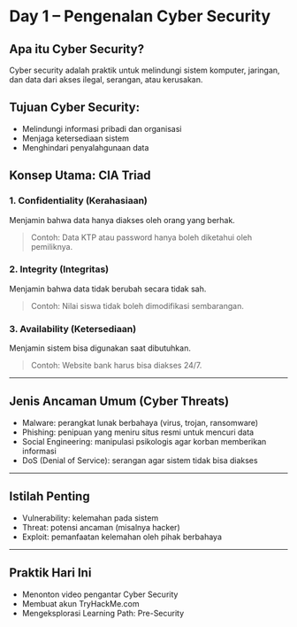 # Day 1 – Pengenalan Cyber Security

## Apa itu Cyber Security?
Cyber security adalah praktik untuk melindungi sistem komputer, jaringan, dan data dari akses ilegal, serangan, atau kerusakan.

## Tujuan Cyber Security:
- Melindungi informasi pribadi dan organisasi
- Menjaga ketersediaan sistem
- Menghindari penyalahgunaan data

## Konsep Utama: CIA Triad

### 1. Confidentiality (Kerahasiaan)
Menjamin bahwa data hanya diakses oleh orang yang berhak.
> Contoh: Data KTP atau password hanya boleh diketahui oleh pemiliknya.

### 2. Integrity (Integritas)
Menjamin bahwa data tidak berubah secara tidak sah.
> Contoh: Nilai siswa tidak boleh dimodifikasi sembarangan.

### 3. Availability (Ketersediaan)
Menjamin sistem bisa digunakan saat dibutuhkan.
> Contoh: Website bank harus bisa diakses 24/7.

---

## Jenis Ancaman Umum (Cyber Threats)

- Malware: perangkat lunak berbahaya (virus, trojan, ransomware)
- Phishing: penipuan yang meniru situs resmi untuk mencuri data
- Social Engineering: manipulasi psikologis agar korban memberikan informasi
- DoS (Denial of Service): serangan agar sistem tidak bisa diakses

---

## Istilah Penting

- Vulnerability: kelemahan pada sistem
- Threat: potensi ancaman (misalnya hacker)
- Exploit: pemanfaatan kelemahan oleh pihak berbahaya

---

## Praktik Hari Ini

- Menonton video pengantar Cyber Security
- Membuat akun TryHackMe.com
- Mengeksplorasi Learning Path: Pre-Security
